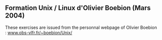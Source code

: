 ## Formation Unix / Linux d'Olivier Boebion (Mars 2004)

These exercises are issued from the personnal webpage of Olivier Boebion : www.obs-vlfr.fr/~boebion/Unix/

